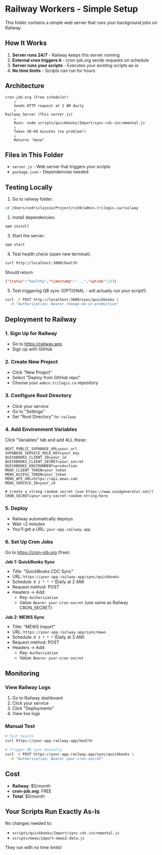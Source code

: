 # Railway Workers - Simple Setup

This folder contains a simple web server that runs your background jobs on Railway.

## How It Works

1. **Server runs 24/7** - Railway keeps this server running
2. **External cron triggers it** - cron-job.org sends requests on schedule
3. **Server runs your scripts** - Executes your existing scripts as-is
4. **No time limits** - Scripts can run for hours

## Architecture

```
cron-job.org (Free scheduler)
    ↓
    Sends HTTP request at 2 AM daily
    ↓
Railway Server (This server.js)
    ↓
    Runs: node scripts/quickbooks/Import/sync-cdc-incremental.js
    ↓
    Takes 30-60 minutes (no problem!)
    ↓
    Returns "done"
```

## Files in This Folder

- `server.js` - Web server that triggers your scripts
- `package.json` - Dependencies needed

## Testing Locally

1. Go to railway folder:
```bash
cd /Users/cedriclajoie/Project/cs50/admin.trilogis.ca/railway
```

2. Install dependencies:
```bash
npm install
```

3. Start the server:
```bash
npm start
```

4. Test health check (open new terminal):
```bash
curl http://localhost:3000/health
```

Should return:
```json
{"status":"healthy","timestamp":"...","uptime":123}
```

5. Test triggering QB sync (OPTIONAL - will actually run your script!):
```bash
curl -X POST http://localhost:3000/sync/quickbooks \
  -H "Authorization: Bearer change-me-in-production"
```

## Deployment to Railway

### 1. Sign Up for Railway
- Go to https://railway.app
- Sign up with GitHub

### 2. Create New Project
- Click "New Project"
- Select "Deploy from GitHub repo"
- Choose your `admin.trilogis.ca` repository

### 3. Configure Root Directory
- Click your service
- Go to "Settings"
- Set "Root Directory" to: `railway`

### 4. Add Environment Variables
Click "Variables" tab and add ALL these:

```
NEXT_PUBLIC_SUPABASE_URL=your_url
SUPABASE_SERVICE_ROLE_KEY=your_key
QUICKBOOKS_CLIENT_ID=your_id
QUICKBOOKS_CLIENT_SECRET=your_secret
QUICKBOOKS_ENVIRONMENT=production
MEWS_CLIENT_TOKEN=your_token
MEWS_ACCESS_TOKEN=your_token
MEWS_API_URL=https://api.mews.com
MEWS_SERVICE_ID=your_id

# Create a strong random secret (use https://www.uuidgenerator.net/)
CRON_SECRET=your-very-secret-random-string-here
```

### 5. Deploy
- Railway automatically deploys
- Wait ~2 minutes
- You'll get a URL: `your-app.railway.app`

### 6. Set Up Cron Jobs

Go to https://cron-job.org (free):

**Job 1: QuickBooks Sync**
- Title: "QuickBooks CDC Sync"
- URL: `https://your-app.railway.app/sync/quickbooks`
- Schedule: `0 2 * * *` (Daily at 2 AM)
- Request method: POST
- Headers → Add:
  - Key: `Authorization`
  - Value: `Bearer your-cron-secret` (use same as Railway CRON_SECRET)

**Job 2: MEWS Sync**
- Title: "MEWS Import"
- URL: `https://your-app.railway.app/sync/mews`
- Schedule: `0 3 * * *` (Daily at 3 AM)
- Request method: POST
- Headers → Add:
  - Key: `Authorization`
  - Value: `Bearer your-cron-secret`

## Monitoring

### View Railway Logs
1. Go to Railway dashboard
2. Click your service
3. Click "Deployments"
4. View live logs

### Manual Test
```bash
# Test health
curl https://your-app.railway.app/health

# Trigger QB sync manually
curl -X POST https://your-app.railway.app/sync/quickbooks \
  -H "Authorization: Bearer your-cron-secret"
```

## Cost

- **Railway**: $5/month
- **cron-job.org**: FREE
- **Total**: $5/month

## Your Scripts Run Exactly As-Is

No changes needed to:
- `scripts/quickbooks/Import/sync-cdc-incremental.js`
- `scripts/mews/import-mews2-data.js`

They run with no time limits!
